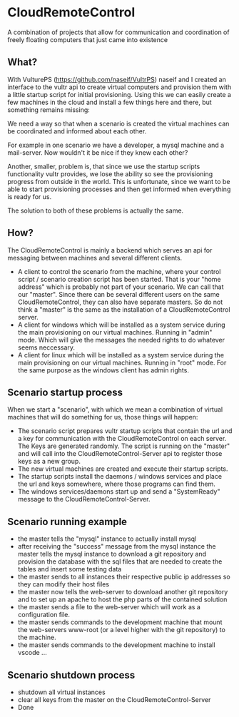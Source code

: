 # CloudRemoteControl
A combination of projects that allow for communication and coordination of freely floating computers that just came into existence

## What?
With VulturePS (https://github.com/naseif/VultrPS) naseif and I created an interface to the vultr api to create virtual computers and provision them with a little startup script for initial provisioning. 
Using this we can easily create a few machines in the cloud and install a few things here and there, but something remains missing:

We need a way so that when a scenario is created the virtual machines can be coordinated and informed about each other.

For example in one scenario we have a developer, a mysql machine and a mail-server. Now wouldn't it be nice if they knew each other?

Another, smaller, problem is, that since we use the startup scripts functionality vultr provides, we lose the ability so see the provisioning progress from outside in the world. This is unfortunate, since we want to be able to start provisioning processes and then get informed when everything is ready for us. 

The solution to both of these problems is actually the same.

## How?
The CloudRemoteControl is mainly a backend which serves an api for messaging between machines and several different clients.

- A client to control the scenario from the machine, where your control script / scenario creation script has been started. That is your "home address" which is probably not part of your scenario. We can call that our "master". Since there can be several different users on the same CloudRemoteControl, they can also have separate masters. So do not think a "master" is the same as the installation of a CloudRemoteControl server.
- A client for windows which will be installed as a system service during the main provisioning on our virtual machines. Running in "admin" mode. Which will give the messages the needed rights to do whatever seems neccessary.
- A client for linux which will be installed as a system service during the main provisioning on our virtual machines. Running in "root" mode. For the same purpose as the windows client has admin rights.

## Scenario startup process

When we start a "scenario", with which we mean a combination of virtual machines that will do something for us, those things will happen:
- The scenario script prepares vultr startup scripts that contain the url and a key for communication with the CloudRemoteControl on each server. The Keys are generated randomly. The script is running on the "master" and will call into the CloudRemoteControl-Server api to register those keys as a new group.
- The new virtual machines are created and execute their startup scripts.
- The startup scripts install the daemons / windows services and place the url and keys somewhere, where those programs can find them.
- The windows services/daemons start up and send a "SystemReady" message to the CloudRemoteControl-Server. 

## Scenario running example

- the master tells the "mysql" instance to actually install mysql 
- after receiving the "success" message from the mysql instance the master tells the mysql instance to download a git repository and provision the database with the sql files that are needed to create the tables and insert some testing data
- the master sends to all instances their respective public ip addresses so they can modify their host files 
- the master now tells the web-server to download another git repository and to set up an apache to host the php parts of the contained solution
- the master sends a file to the web-server which will work as a configuration file.
- the master sends commands to the development machine that mount the web-servers www-root (or a level higher with the git repository) to the machine.
- the master sends commands to the development machine to install vscode ...

## Scenario shutdown process

- shutdown all virtual instances
- clear all keys from the master on the CloudRemoteControl-Server
- Done

